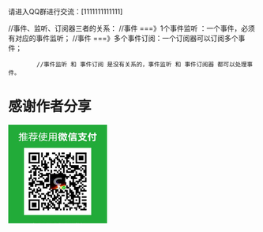 
请进入QQ群进行交流：[1111111111111]





//事件、监听、订阅器三者的关系：
//事件 ===》1个事件监听 ：一个事件，必须有对应的事件监听；
//事件 ===》多个事件订阅：一个订阅器可以订阅多个事件；

            //事件监听 和 事件订阅 是没有关系的，事件监听 和 事件订阅器 都可以处理事件。






感谢作者分享
===============
![img.png](1.jpg?imageMogr2/auto-orient/strip%7CimageView2/2/w/200)




